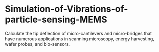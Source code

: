 # Simulation-of-Vibrations-of-particle-sensing-MEMS
Calculate the tip deflection of micro-cantilevers and micro-bridges that have numerous applications in scanning microscopy, energy harvesting, wafer probes, and bio-sensors. 
